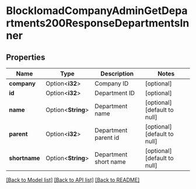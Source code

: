 # BlockIomadCompanyAdminGetDepartments200ResponseDepartmentsInner

## Properties

Name | Type | Description | Notes
------------ | ------------- | ------------- | -------------
**company** | Option<**i32**> | Company ID | [optional]
**id** | Option<**i32**> | Department ID | [optional]
**name** | Option<**String**> | Department name | [optional][default to null]
**parent** | Option<**i32**> | Department parent id | [optional][default to null]
**shortname** | Option<**String**> | Department short name | [optional][default to null]

[[Back to Model list]](../README.md#documentation-for-models) [[Back to API list]](../README.md#documentation-for-api-endpoints) [[Back to README]](../README.md)


